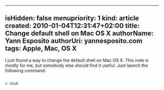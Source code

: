 -----
isHidden:       false
menupriority:   1
kind:           article
created:           2010-01-04T12:31:47+02:00
title: Change default shell on Mac OS X
authorName: Yann Esposito
authorUri: yannesposito.com
tags: Apple, Mac, OS X 
-----

I just found a way to change the default shell on Mac OS X. This note is mostly for me, but somebody else should find it useful. Just launch the following command: 

<div><code class="zsh">
> chsh
</code></div>
